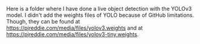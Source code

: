 Here is a folder where I have done a live object detection with the YOLOv3 model. I didn't add the weights files of YOLO because of GitHub limitations. Though, they can be found at https://pjreddie.com/media/files/yolov3.weights and at https://pjreddie.com/media/files/yolov3-tiny.weights.
